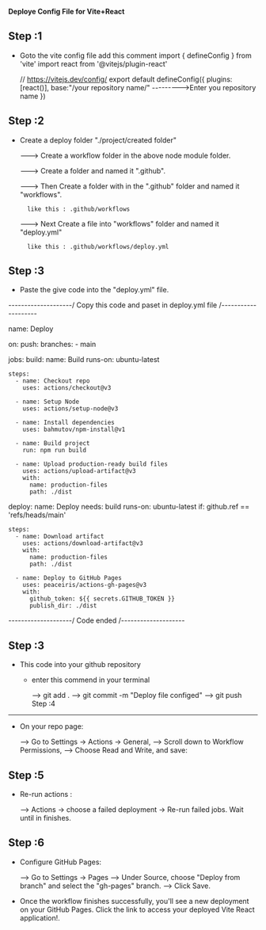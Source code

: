**Deploye Config File for Vite+React**

Step :1
-------

* Goto the vite config file
	add this comment
	import { defineConfig } from 'vite'
	import react from '@vitejs/plugin-react'

	// https://vitejs.dev/config/
	export default defineConfig({
 	plugins: [react()],
  	base:"/your repository name/"  --------->Enter you repository name
	})

Step :2
-------

* Create a deploy folder "./project/created folder"

	---> Create a workflow folder in the above node module folder. 

	---> Create a folder and named it ".github".

	---> Then Create a folder with in the ".github" folder and named it "workflows".

		like this : .github/workflows
	
	---> Next Create a file into "workflows" folder and named it "deploy.yml"
	
		like this : .github/workflows/deploy.yml

Step :3
-------

* Paste the give code into the "deploy.yml" file.

--------------------/ Copy this code and paset in deploy.yml file /--------------------

name: Deploy

on:
  push:
    branches:
      - main

jobs:
  build:
    name: Build
    runs-on: ubuntu-latest

    steps:
      - name: Checkout repo
        uses: actions/checkout@v3

      - name: Setup Node
        uses: actions/setup-node@v3

      - name: Install dependencies
        uses: bahmutov/npm-install@v1

      - name: Build project
        run: npm run build

      - name: Upload production-ready build files
        uses: actions/upload-artifact@v3
        with:
          name: production-files
          path: ./dist

  deploy:
    name: Deploy
    needs: build
    runs-on: ubuntu-latest
    if: github.ref == 'refs/heads/main'

    steps:
      - name: Download artifact
        uses: actions/download-artifact@v3
        with:
          name: production-files
          path: ./dist

      - name: Deploy to GitHub Pages
        uses: peaceiris/actions-gh-pages@v3
        with:
          github_token: ${{ secrets.GITHUB_TOKEN }}
          publish_dir: ./dist

--------------------/ Code ended /--------------------

Step :3
-------

* This code into your github repository
	
	* enter this commend in your terminal
		
		--> git add .
		--> git commit -m "Deploy file configed"
		--> git push
Step :4
-------

* On your repo page:

	--> Go to Settings → Actions → General,
	--> Scroll down to Workflow Permissions,
	--> Choose Read and Write, and save:

Step :5
-------

* Re-run actions :

	--> Actions → choose a failed deployment → Re-run failed jobs. Wait until in finishes.

Step :6
-------

* Configure GitHub Pages:

	--> Go to Settings → Pages
	--> Under Source, choose "Deploy from branch" and select the "gh-pages" branch.
        --> Click Save.

* Once the workflow finishes successfully, you'll see a new deployment on your GitHub Pages. Click the link to access your deployed Vite React application!.
